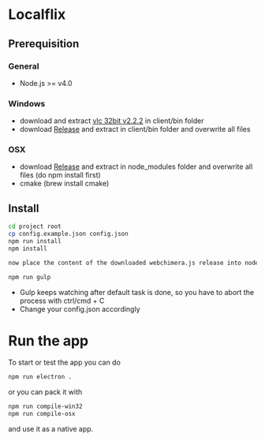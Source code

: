 # Localflix

## Prerequisition

### General
* Node.js >= v4.0
    
### Windows

* download and extract [vlc 32bit v2.2.2](https://get.videolan.org/vlc/2.2.2/win32/vlc-2.2.2-win32.zip) in client/bin folder
* download [Release](https://github.com/RSATom/WebChimera.js/releases/download/v0.2.4/WebChimera.js_v0.2.4_nw_v0.14.3_VLC_v2.2.2_ia32_win.zip) and extract in client/bin folder and overwrite all files


### OSX
* download [Release](https://github.com/RSATom/WebChimera.js/releases/download/v0.2.4/WebChimera.js_v0.2.4_electron_v0.37.8_VLC_v2.2.2_x64_osx.tar.gz) and extract in node_modules folder and overwrite all files (do npm install first)
* cmake (brew install cmake)

## Install
```sh
cd project root
cp config.example.json config.json
npm run install
npm install

now place the content of the downloaded webchimera.js release into node_modules

npm run gulp
```
 * Gulp keeps watching after default task is done, so you have to abort the process with ctrl/cmd + C
 * Change your config.json accordingly

# Run the app
To start or test the app you can do
```sh
npm run electron .
```
or you can pack it with
```sh
npm run compile-win32
npm run compile-osx
```
and use it as a native app. 